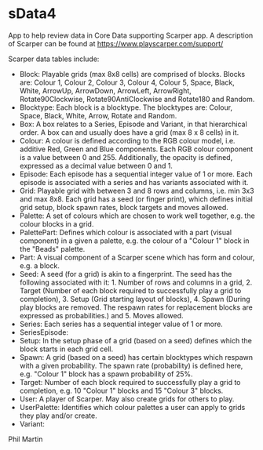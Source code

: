 # sData4

App to help review data in Core Data supporting Scarper app. A description of Scarper can be found at https://www.playscarper.com/support/

Scarper data tables include:

- Block: Playable grids (max 8x8 cells) are comprised of blocks. Blocks are: Colour 1, Colour 2, Colour 3, Colour 4, Colour 5, Space, Black, White, ArrowUp, ArrowDown, ArrowLeft, ArrowRight, Rotate90Clockwise, Rotate90AntiClockwise and Rotate180 and Random.
- Blocktype: Each block is a blocktype. The blocktypes are: Colour, Space, Black, White, Arrow, Rotate and Random.
- Box: A box relates to a Series, Episode and Variant, in that hierarchical order. A box can and usually does have a grid (max 8 x 8 cells) in it.
- Colour: A colour is defined according to the RGB colour model, i.e. additive Red, Green and Blue components. Each RGB colour component is a value between 0 and 255. Additionally, the opacity is defined, expressed as a decimal value between 0 and 1.
- Episode: Each episode has a sequential integer value of 1 or more. Each episode is associated with a series and has variants associated with it.
- Grid: Playable grid with between 3 and 8 rows and columns, i.e. min 3x3 and max 8x8. Each grid has a seed (or finger print), which defines initial grid setup, block spawn rates, block targets and moves allowed.
- Palette: A set of colours which are chosen to work well together, e.g. the colour blocks in a grid.
- PalettePart: Defines which colour is associated with a part (visual component) in a given a palette, e.g. the colour of a "Colour 1" block in the "Beads" palette.
- Part: A visual component of a Scarper scene which has form and colour, e.g. a block.
- Seed: A seed (for a grid) is akin to a fingerprint. The seed has the following associated with it: 1. Number of rows and columns in a grid, 2. Target (Number of each block required to successfully play a grid to completion), 3. Setup (Grid starting layout of blocks), 4. Spawn (During play blocks are removed. The respawn rates for replacement blocks are expressed as probabilities.) and 5. Moves allowed.
- Series: Each series has a sequential integer value of 1 or more.
- SeriesEpisode:
- Setup: In the setup phase of a grid (based on a seed) defines which the block starts in each grid cell.
- Spawn: A grid (based on a seed) has certain blocktypes which respawn with a given probability. The spawn rate (probability) is defined here, e.g. "Colour 1" block has a spawn probability of 25%.
- Target: Number of each block required to successfully play a grid to completion, e.g. 10 "Colour 1" blocks and 15 "Colour 3" blocks.
- User: A player of Scarper. May also create grids for others to play.
- UserPalette: Identifies which colour palettes a user can apply to grids they play and/or create.
- Variant: 

Phil Martin
